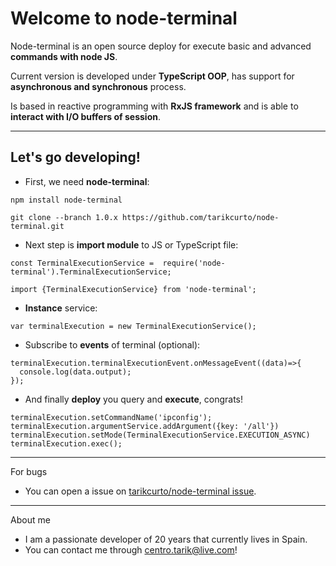 Welcome to **node-terminal**
===================


Node-terminal is an open source deploy for execute basic and advanced **commands with node JS**.

Current version is developed under **TypeScript OOP**, has support for **asynchronous and synchronous** process.

Is based in reactive programming with **RxJS framework** and is able to **interact with I/O buffers of session**.

---

Let's go developing!
-------------


- First, we need **node-terminal**:

```
npm install node-terminal
```

```
git clone --branch 1.0.x https://github.com/tarikcurto/node-terminal.git
```


- Next step is **import module** to JS or TypeScript file:
```
const TerminalExecutionService =  require('node-terminal').TerminalExecutionService;
```
```
import {TerminalExecutionService} from 'node-terminal';
```


- **Instance** service:
```
var terminalExecution = new TerminalExecutionService();
```

- Subscribe to **events** of terminal (optional):
```
terminalExecution.terminalExecutionEvent.onMessageEvent((data)=>{
  console.log(data.output);
});
```

- And finally **deploy** you query and **execute**, congrats!
```
terminalExecution.setCommandName('ipconfig');
terminalExecution.argumentService.addArgument({key: '/all'})
terminalExecution.setMode(TerminalExecutionService.EXECUTION_ASYNC)
terminalExecution.exec();
```

---

For bugs

- You can open a issue on [tarikcurto/node-terminal issue](https://github.com/tarikcurto/node-terminal/issues/new).

---

About me

- I am a passionate developer of 20 years that currently lives in Spain. 
-  You can contact me through [centro.tarik@live.com](mailto:centro.tarik@live.com)!
